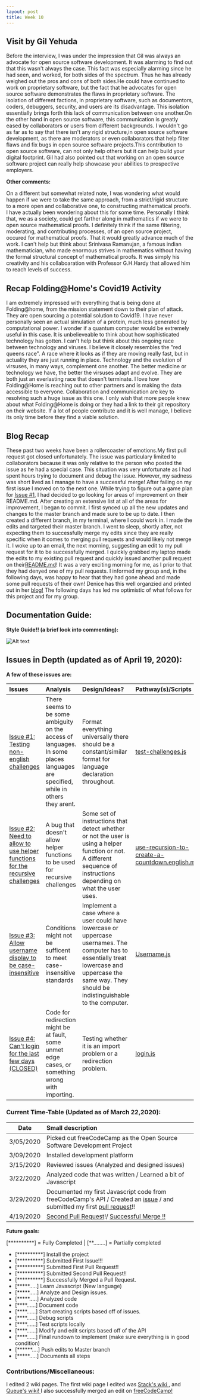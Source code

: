 ```yaml
---
layout: post
title: Week 10
---
```


## Visit by Gil Yehuda

  Before the interview, I was under the impression that Gil was always an advocate for open source software development. It was alarming to find out that this wasn't always the case. This fact was especially alarming since he had seen, and worked, for both sides of the spectrum. Thus he has already weighed out the pros and cons of both sides.He could have continued to work on proprietary software, but the fact that he advocates for open source software demonstrates the flaws in proprietary software. The isolation of different factions, in proprietary software, such as documentors, coders, debuggers, security, and users are its disadvantage. This isolation essentially brings forth this lack of communication between one another.On the other hand in open source software, this communication is greatly eased by collaborators or users from different backgrounds. I wouldn't go as far as to say that there isn't any rigid structure,in open source software development, as there are moderators or even collaborators that help filter flaws and fix bugs in open source software projects.This contribution to open source software, can not only help others but it can help build your digital footprint. Gil had also pointed out that working on an open source software project can really help showcase your abilities to prospective employers.  

**Other comments:**

  On a different but somewhat related note, I was wondering what would happen if we were to take the same approach, from a strict/rigid structure to a more open and collaborative one, to constructing mathematical proofs. I have actually been wondering about this for some time. Personally I think that, we as a society, could get farther along in mathematics if we were to open source mathematical proofs. I definitely think if the same filtering, moderating, and contributing processes, of an open source project, occured for mathematical proofs. That it would greatly advance much of the work. I can't help but think about Srinivasa Ramanujan, a famous indian mathematician, who made enormous strives in mathematics without having the formal structural concept of mathematical proofs. It was simply his creativity and his collaboaration with Professor G.H.Hardy that allowed him to reach levels of success. 

## Recap Folding@Home's Covid19 Activity 

  I am extremely impressed with everything that is being done at Folding@home, from the mission statement down to their plan of attack. They are open sourcing a potential solution to Covid19. I have never personally seen an actual simulation of a protein, much less generated by computational power. I wonder if a quantum computer would be extremely useful in this case. It is unbelieveable to think about how sophisticated technology has gotten. I can't help but think about this ongoing race between technology and viruses. I believe it closely resembles the "red queens race". A race where it looks as if they are moving really fast, but in actuality they are just running in place. Technology and the evolution of virsuses, in many ways, complement one another. The better medicine or technology we have, the better the virsuses adapt and evolve. They are both just an everlasting race that doesn't terminate. I love how Folding@Home is reaching out to other partners and is making the data accessible to everyone. Collaboration and communication are key to resolving such a huge issue as this one. I only wish that more people knew about what Folding@Home is doing or they had a link to their git repository on their website. If a lot of people contribute and it is well manage, I believe its only time before they find a viable solution.  

## Blog Recap

  These past two weeks have been a rollercoaster of emotions.My first pull request got closed unfortunately. The issue was particulary limited to collaborators because it was only relative to the person who posted the issue as he had a special case. This situation was very unfortunate as I had spent hours trying to document and debug the issue. However, my sadness was short lived as I manage to have a successful merge! After failing on my first issue I moved on to the next one. While trying to figure out a game plan for [Issue #1](https://github.com/freeCodeCamp/freeCodeCamp/issues/34641), I had decided to go looking for areas of improvement on their README.md. After creating an extensive list at all of the areas for improvement, I began to commit. I first synced up all the new updates and changes to the master branch and made sure to be up to date. I then created a different branch, in my terminal, where I could work in. I made the edits and targeted their master branch. I went to sleep, shortly after, not expecting them to successfully merge my edits since they are really specific when it comes to merging pull requests and would likely not merge it. I woke up to an email, the next morning, suggesting an edit to my pull request for it to be successfully merged. I quickly grabbed my laptop made the edits to my existing pull request and quickly issued another pull request on their[README.md](https://github.com/freeCodeCamp/freeCodeCamp/pull/38561)! It was a very exciting morning for me, as I prior to that they had denyed one of my pull requests. I informed my group and, in the following days, was happy to hear that they had gone ahead and made some pull requests of their own! Denice has this well organzied and printed out in her [blog!](https://github.com/hunter-college-ossd-spr-2020/deniceysv-weekly/blob/gh-pages/_posts/2020-04-19-week10.md) The following days has led me optimistic of what follows for this project and for my group. 
  
## Documentation Guide:  
**Style Guide!! (a brief look into commenting):**

![Alt text](https://github.com/hunter-college-ossd-spr-2020/MarceloDamian-weekly/blob/gh-pages/images/style.png)


## Issues in Depth (updated as of April 19, 2020):
  
 **A few of these issues are:** 
    
Issues| Analysis | Design/Ideas? |Pathway(s)/Scripts | Documentation 
|:---|:---|:---|:---|:---|
|[Issue #1: Testing non-english challenges](https://github.com/freeCodeCamp/freeCodeCamp/issues/34641) | There seems to be some ambiguity on the access of languages. In some places languages are specified, while in others they arent.|Format everything universally there should be a constant/similar format for language declaration throughout.|[test-challenges.js](https://docs.google.com/document/d/1W4agw8oMxi2prBTu3jzAvG9_177N5Ww_TbobHKeS0w8/edit?usp=sharing) |test-challenges DOC
|[Issue #2: Need to allow to use helper functions for the recursive challenges](https://github.com/freeCodeCamp/freeCodeCamp/issues/37868) | A bug that doesn't allow helper functions to be used for recursive challenges|Some set of instructions that detect whether or not the user is using a helper function or not. A different sequence of instructions depending on what the user uses. |[use-recursion-to-create-a-countdown.english.md](https://docs.google.com/document/d/14O3R5eJ9QVXHUSJUUN9pu1ZiiaqGdCN_W_fjyG81lwE/edit?usp=sharing)|use-recursion DOC
|[Issue #3: Allow username display to be case-insensitive](https://github.com/freeCodeCamp/freeCodeCamp/issues/35525) | Conditions might not be sufficent to meet case-insensitive standards| Implement a case where a user could have lowercase or uppercase usernames. The computer has to essentially treat lowercase and uppercase the same way. They should be indistinguishable to the computer.|[Username.js](https://docs.google.com/document/d/1cATdhx17DMxEOSBq_rRYzIerwy97G05tFedbsS9g_l8/edit?usp=sharing) |Username.js DOC
|[Issue #4: Can't login for the last few days (CLOSED)](https://github.com/freeCodeCamp/freeCodeCamp/issues/37457)|Code for redirection might be at fault, some unmet edge cases, or something wrong with importing. | Testing whether it is an import  problem or a redirection problem.| [login.js](https://docs.google.com/document/d/1A5IZmCnEVrGd2PX6qWgL2Ojxrm6OVnexnEa3FMyHR7o/edit?usp=sharing)| [ FIRST DOC: Login.js](https://docs.google.com/document/d/1XKSdbVsSYx3Fs9yNN044zCTVxXg6f7X2vn8I5cVQpWc/edit?usp=sharing)


### Current Time-Table (Updated as of March 22,2020):

 Date| Small description 
|---|:---|
| 3/05/2020 | Picked out freeCodeCamp as the Open Source Software Development Project |
| 3/09/2020 | Installed development platform | 
| 3/15/2020 | Reviewed issues (Analyzed and designed issues)|
| 3/22/2020 | Analyzed code that was written / Learned a bit of Javascript|
| 3/29/2020 | Documented my first Javascript code from freeCodeCamp's API / Created an [issue](https://docs.google.com/document/d/1UbjIgCASSthzxmysu9m4hR-Q59JcBA1MaRfndurNQv0/edit?usp=sharing) / and submitted my first [pull request](https://docs.google.com/document/d/1RNTcNcZDpiveoULB8ejGS8dBnGZYrhF4xpmlaAJ4Nv4/edit?usp=sharing)!!
| 4/19/2020 | [Second Pull Request](https://docs.google.com/document/d/1DMkuIDMBpZO59hH-Ay2qaW1_edywuCTSvxp6zECzHHw/edit?usp=sharing)!/ [Successful Merge !!](https://github.com/freeCodeCamp/freeCodeCamp/pull/38561)

   
**Future goals:**

[**********] = Fully Completed           |           [**........] = Partially completed

- [**********] Install the project 
- [**********] Submitted First Issue!!!
- [**********] Submitted First Pull Request!!
- [**********] Submitted Second Pull Request!!
- [**********] Successfully Merged a Pull Request.
- [*****.....] Learn Javascript (New language)
- [*****.....] Analyze and Design issues.
- [*****.....] Analyzed code
- [****......] Document code
- [****......] Start creating scripts based off of issues.
- [****......] Debug scripts 
- [****......] Test scripts locally
- [****......] Modify and edit scripts based off of the API
- [****......] Final rundown to implement (make sure everything is in good condition)
- [******....] Push edits to Master branch 
- [*****.....] Documents all steps 

### Contributions/Miscellaneous:
I edited 2 wiki pages. The first wiki page I edited was [Stack's wiki ](https://en.wikipedia.org/w/index.php?title=Stack_(abstract_data_type)&oldid=952025793), and [Queue's wiki! ](https://en.wikipedia.org/w/index.php?title=Queue_(abstract_data_type)&oldid=952026304) I also successfully merged an edit on [freeCodeCamp!](https://github.com/freeCodeCamp/freeCodeCamp/pull/38561)





